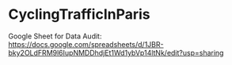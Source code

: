 # CyclingTrafficInParis
Google Sheet for Data Audit: https://docs.google.com/spreadsheets/d/1JBR-bky2OLdFRM9l6IupNMDDhdjEt1Wd1ybVp14ltNk/edit?usp=sharing